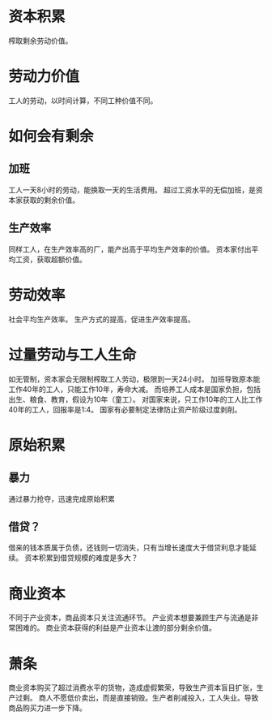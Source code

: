 
# 资本积累
榨取剩余劳动价值。

# 劳动力价值
工人的劳动，以时间计算，不同工种价值不同。

# 如何会有剩余
## 加班
工人一天8小时的劳动，能换取一天的生活费用。
超过工资水平的无偿加班，是资本家获取的剩余价值。
## 生产效率
同样工人，在生产效率高的厂，能产出高于平均生产效率的价值。
资本家付出平均工资，获取超额价值。

# 劳动效率
社会平均生产效率。
生产方式的提高，促进生产效率提高。

# 过量劳动与工人生命
如无管制，资本家会无限制榨取工人劳动，极限到一天24小时。
加班导致原本能工作40年的工人，只能工作10年，寿命大减。
而培养工人成本是国家负担，包括出生、粮食、教育，假设为10年（童工）。
对国家来说，只工作10年的工人比工作40年的工人，回报率是1:4。
国家有必要制定法律防止资产阶级过度剥削。

# 原始积累
## 暴力
通过暴力抢夺，迅速完成原始积累
## 借贷？
借来的钱本质属于负债，还钱则一切消失，只有当增长速度大于借贷利息才能延续。
资本积累到借贷规模的难度是多大？

# 商业资本
不同于产业资本，商品资本只关注流通环节。
产业资本想要兼顾生产与流通是非常困难的。
商业资本获得的利益是产业资本让渡的部分剩余价值。

# 萧条
商业资本购买了超过消费水平的货物，造成虚假繁荣，导致生产资本盲目扩张，生产过剩。
商人不愿低价卖出，而是直接销毁。生产者削减投入，工人失业。导致商品购买力进一步下降。




